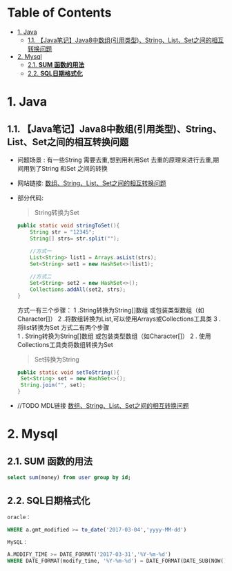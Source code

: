 # Table of Contents

* [1. Java](#1-java)
  * [1.1. 【Java笔记】Java8中数组(引用类型)、String、List、Set之间的相互转换问题](#11-【java笔记】java8中数组引用类型、string、list、set之间的相互转换问题)
* [2. Mysql](#2-mysql)
  * [2.1. **SUM 函数的用法**](#21-sum-函数的用法)
  * [2.2. **SQL日期格式化**](#22-sql日期格式化)



# 1. Java

## 1.1. 【Java笔记】Java8中数组(引用类型)、String、List、Set之间的相互转换问题

* 问题场景 : 有一些String 需要去重,想到用利用Set 去重的原理来进行去重,期间用到了String 和Set 之间的转换
* 网站链接: [数组、String、List、Set之间的相互转换问题](https://blog.csdn.net/SnailMann/article/details/80614006)
* 部分代码: 
   >  String转换为Set
	
	``` java
	public static void stringToSet(){
		String str = "12345";
		String[] strs= str.split("");
		
		//方式一
		List<String> list1 = Arrays.asList(strs);
		Set<String> set1 = new HashSet<>(list1);

		//方式二
		Set<String> set2 = new HashSet<>();
		Collections.addAll(set2, strs);
	}
	```
	方式一有三个步骤：
	1 .String转换为String[]数组 或包装类型数组（如Character[]）
	2 .将数组转换为List,可以使用Arrays或Collections工具类
	3 . 将list转换为Set
	方式二有两个步骤  
	1 . String转换为String[]数组 或包装类型数组（如Character[]）
	2 . 使用Collections工具类将数组转换为Set


    > Set转换为String

   ```java
   public static void setToString(){
	Set<String> set = new HashSet<>();
	String.join("", set);
   }
   ```
    
    
*  //TODO MDL链接 [数组、String、List、Set之间的相互转换问题](introduce.md)





# 2. Mysql
## 2.1. **SUM 函数的用法**
```sql
select sum(money) from user group by id;
```

## 2.2. **SQL日期格式化**
```sql
oracle：

WHERE a.gmt_modified >= to_date('2017-03-04','yyyy-MM-dd')

MySQL：

A.MODIFY_TIME >= DATE_FORMAT('2017-03-31','%Y-%m-%d') 
WHERE DATE_FORMAT(modify_time, '%Y-%m-%d') = DATE_FORMAT(DATE_SUB(NOW(), INTERVAL 2 DAY),'%Y-%m-%d')
```







